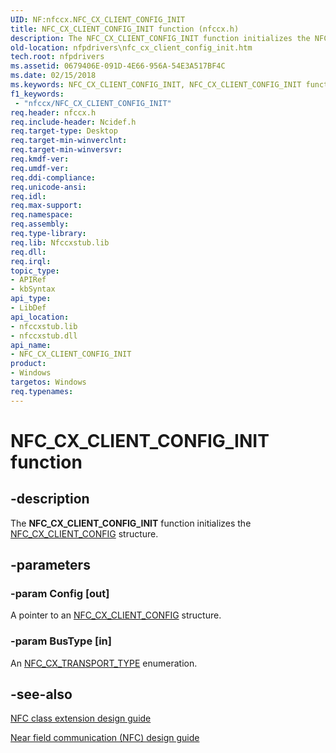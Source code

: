 ```yaml
---
UID: NF:nfccx.NFC_CX_CLIENT_CONFIG_INIT
title: NFC_CX_CLIENT_CONFIG_INIT function (nfccx.h)
description: The NFC_CX_CLIENT_CONFIG_INIT function initializes the NFC_CX_CLIENT_CONFIG structure.
old-location: nfpdrivers\nfc_cx_client_config_init.htm
tech.root: nfpdrivers
ms.assetid: 0679406E-091D-4E66-956A-54E3A517BF4C
ms.date: 02/15/2018
ms.keywords: NFC_CX_CLIENT_CONFIG_INIT, NFC_CX_CLIENT_CONFIG_INIT function [Near-Field Proximity Drivers], nfccx/NFC_CX_CLIENT_CONFIG_INIT, nfpdrivers.nfc_cx_client_config_init
f1_keywords:
 - "nfccx/NFC_CX_CLIENT_CONFIG_INIT"
req.header: nfccx.h
req.include-header: Ncidef.h
req.target-type: Desktop
req.target-min-winverclnt: 
req.target-min-winversvr: 
req.kmdf-ver: 
req.umdf-ver: 
req.ddi-compliance: 
req.unicode-ansi: 
req.idl: 
req.max-support: 
req.namespace: 
req.assembly: 
req.type-library: 
req.lib: Nfccxstub.lib
req.dll: 
req.irql: 
topic_type:
- APIRef
- kbSyntax
api_type:
- LibDef
api_location:
- nfccxstub.lib
- nfccxstub.dll
api_name:
- NFC_CX_CLIENT_CONFIG_INIT
product:
- Windows
targetos: Windows
req.typenames: 
---
```


# NFC_CX_CLIENT_CONFIG_INIT function


## -description


The <b>NFC_CX_CLIENT_CONFIG_INIT</b> function initializes the <a href="https://docs.microsoft.com/windows-hardware/drivers/ddi/nfccx/ns-nfccx-_nfc_cx_client_config">NFC_CX_CLIENT_CONFIG</a> structure.


## -parameters




### -param Config [out]

A pointer to an <a href="https://docs.microsoft.com/windows-hardware/drivers/ddi/nfccx/ns-nfccx-_nfc_cx_client_config">NFC_CX_CLIENT_CONFIG</a> structure. 


### -param BusType [in]

An <a href="https://docs.microsoft.com/windows-hardware/drivers/ddi/nfccx/ne-nfccx-_nfc_cx_transport_type">NFC_CX_TRANSPORT_TYPE</a> enumeration. 


## -see-also




<a href="https://docs.microsoft.com/windows-hardware/drivers/nfc/nfc-class-extension-">NFC class extension design guide</a>



<a href="https://go.microsoft.com/fwlink/p/?LinkID=785320">Near field communication (NFC) design guide</a>
 

 

